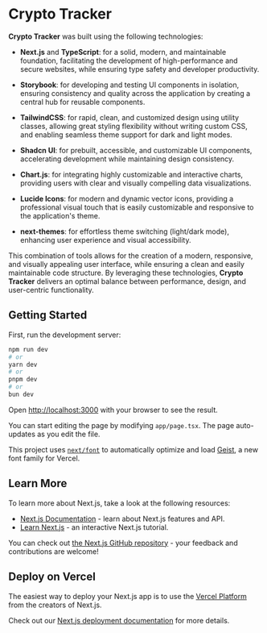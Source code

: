 # Crypto Tracker

**Crypto Tracker** was built using the following technologies:

- **Next.js** and **TypeScript**: for a solid, modern, and maintainable foundation, facilitating the development of high-performance and secure websites, while ensuring type safety and developer productivity.

- **Storybook**: for developing and testing UI components in isolation, ensuring consistency and quality across the application by creating a central hub for reusable components.

- **TailwindCSS**: for rapid, clean, and customized design using utility classes, allowing great styling flexibility without writing custom CSS, and enabling seamless theme support for dark and light modes.

- **Shadcn UI**: for prebuilt, accessible, and customizable UI components, accelerating development while maintaining design consistency.

- **Chart.js**: for integrating highly customizable and interactive charts, providing users with clear and visually compelling data visualizations.

- **Lucide Icons**: for modern and dynamic vector icons, providing a professional visual touch that is easily customizable and responsive to the application's theme.

- **next-themes**: for effortless theme switching (light/dark mode), enhancing user experience and visual accessibility.

This combination of tools allows for the creation of a modern, responsive, and visually appealing user interface, while ensuring a clean and easily maintainable code structure. By leveraging these technologies, **Crypto Tracker** delivers an optimal balance between performance, design, and user-centric functionality.

## Getting Started

First, run the development server:

```bash
npm run dev
# or
yarn dev
# or
pnpm dev
# or
bun dev
```

Open [http://localhost:3000](http://localhost:3000) with your browser to see the result.

You can start editing the page by modifying `app/page.tsx`. The page auto-updates as you edit the file.

This project uses [`next/font`](https://nextjs.org/docs/app/building-your-application/optimizing/fonts) to automatically optimize and load [Geist](https://vercel.com/font), a new font family for Vercel.

## Learn More

To learn more about Next.js, take a look at the following resources:

- [Next.js Documentation](https://nextjs.org/docs) - learn about Next.js features and API.
- [Learn Next.js](https://nextjs.org/learn) - an interactive Next.js tutorial.

You can check out [the Next.js GitHub repository](https://github.com/vercel/next.js) - your feedback and contributions are welcome!

## Deploy on Vercel

The easiest way to deploy your Next.js app is to use the [Vercel Platform](https://vercel.com/new?utm_medium=default-template&filter=next.js&utm_source=create-next-app&utm_campaign=create-next-app-readme) from the creators of Next.js.

Check out our [Next.js deployment documentation](https://nextjs.org/docs/app/building-your-application/deploying) for more details.
